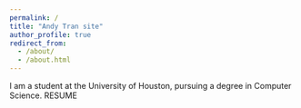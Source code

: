 ```yaml
---
permalink: /
title: "Andy Tran site"
author_profile: true
redirect_from: 
  - /about/
  - /about.html
---
```

I am a student at the University of Houston, pursuing a degree in Computer Science.
RESUME 

